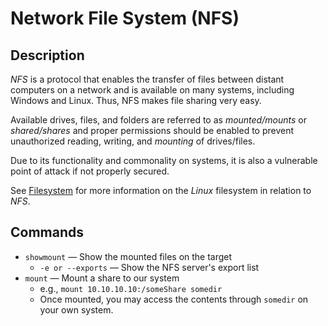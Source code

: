 # Network File System (NFS)
## Description
*NFS* is a protocol that enables the transfer of files between distant computers on a network and is available on many systems, including Windows and Linux. Thus, NFS makes file sharing very easy. 

Available drives, files, and folders are referred to as *mounted/mounts* or *shared/shares* and proper permissions should be enabled to prevent unauthorized reading, writing, and *mounting* of drives/files. 

Due to its functionality and commonality on systems, it is also a vulnerable point of attack if not properly secured.

See [Filesystem](../Linux%20Fundamentals/16%20Managing%20Memory%20and%20Disk.md#Filesystem) for more information on the *Linux* filesystem in relation to *NFS*. 

## Commands
- `showmount` &mdash; Show the mounted files on the target
	- `-e or --exports` &mdash; Show the NFS server's export list
- `mount` &mdash; Mount a share to our system
	- e.g., `mount 10.10.10.10:/someShare somedir`
	- Once mounted, you may access the contents through `somedir` on your own system. 
